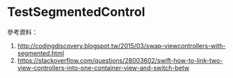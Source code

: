 # TestSegmentedControl
參考資料：
1. http://codingdiscovery.blogspot.tw/2015/03/swap-viewcontrollers-with-segmented.html
2. https://stackoverflow.com/questions/28003602/swift-how-to-link-two-view-controllers-into-one-container-view-and-switch-betw

